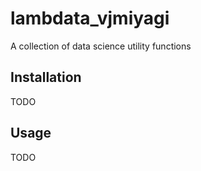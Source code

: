# lambdata_vjmiyagi
A collection of data science utility functions


## Installation

TODO

## Usage

TODO